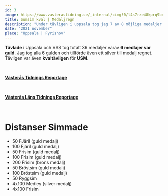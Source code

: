 ```yaml
---
id: 3
image: https://www.vasterastidning.se/_internal/cimg!0/l4s7rze48kprq9bedsaxgqhlysq3qd9
title: Sumsim kval | Medaljregn
description: "Under tävligen i uppsala tog jag 7 av 8 möjliga medaljer. Varav 6 var guld."
date: "2021 november"
place: "Uppsala | Fyrishov"
---
```


**Tävlade** i Uppsala och VSS tog totalt 36 medaljer varav **6 medlajer var guld**. Jag tog alla 6 gulden och tillförde även ett silver till medalj regnet. Tävligen var även **kvaltävligen** för **USM**.

<br>

**[Västerås Tidnings Reportage](https://www.vasterastidning.se/ung-idrott/flera-vss-simmare-klara-for-riksfinalen-i-ungdoms-sm/repuko!7rQxRkHsnxaKftrRYScIgA/)**

<br>

**[Västerås Läns Tidnings Reportage](https://www.vlt.se/2021-11-15/vasterasarens-guldsucce--slog-till-sex--ganger)**

<br>

# **Distanser Simmade**

- 50 FJäril (guld medalj)
- 100 Fjäril (guld medalj)
- 50 Frisim (guld medalj)
- 100 Frisim (guld medalj)
- 200 Frisim (brons medalj)
- 50 Bröstsim (guld medalj)
- 100 Bröstsim (guld medalj)
- 50 Ryggsim
- 4x100 Medley (silver medalj)
- 4x100 Frisim

<br>
